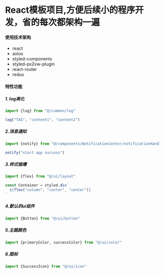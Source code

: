 # React模板项目,方便后续小的程序开发，省的每次都架构一遍

#### 使用技术架构

- react
- axios
- styled-components
- styled-px2vw-plugin
- react-router
- redux

#### 特性功能

##### 1. log美化

```javascript
import {log} from "@/common/log"

log("TAG", "content1", "content2")
```

##### 2.消息通知

```javascript
import {notify} from "@/components/NotificationCenter/notificationHandler"

notify("start app success")
```

##### 3.样式插槽

```javascript
import {flex} from "@/ui/layout"

const Container = styled.div`
  ${flex("column", "center", "center")}
`
```

##### 4.默认的ui组件

```javascript
import {Button} from "@/ui/button"
```

##### 5.主题颜色

```javascript
import {primaryColor, successColor} from "@/ui/color"
```

##### 6.图标
```javascript
import {SuccessIcon} from "@/ui/icon"
```